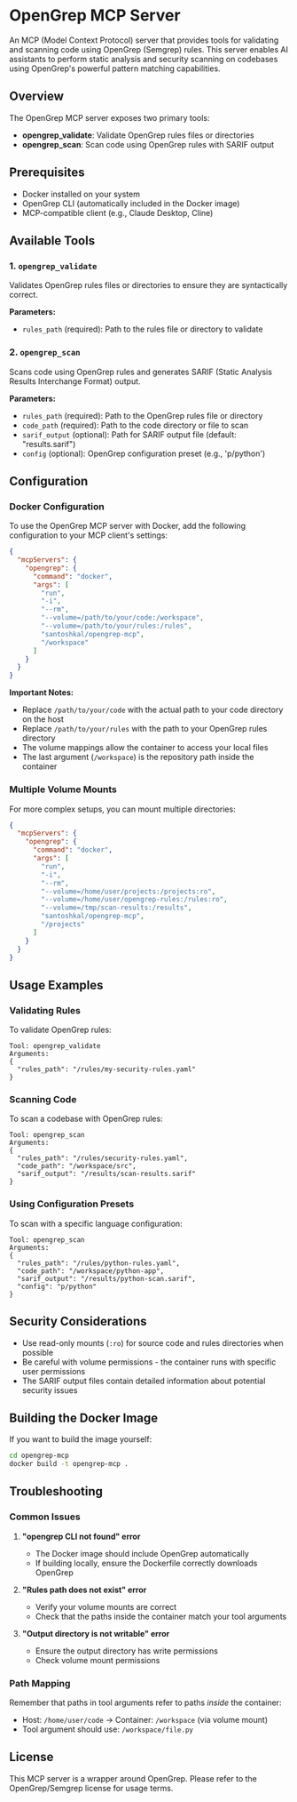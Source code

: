 # OpenGrep MCP Server

An MCP (Model Context Protocol) server that provides tools for validating and scanning code using OpenGrep (Semgrep) rules. This server enables AI assistants to perform static analysis and security scanning on codebases using OpenGrep's powerful pattern matching capabilities.

## Overview

The OpenGrep MCP server exposes two primary tools:
- **opengrep_validate**: Validate OpenGrep rules files or directories
- **opengrep_scan**: Scan code using OpenGrep rules with SARIF output

## Prerequisites

- Docker installed on your system
- OpenGrep CLI (automatically included in the Docker image)
- MCP-compatible client (e.g., Claude Desktop, Cline)

## Available Tools

### 1. `opengrep_validate`
Validates OpenGrep rules files or directories to ensure they are syntactically correct.

**Parameters:**
- `rules_path` (required): Path to the rules file or directory to validate

### 2. `opengrep_scan`
Scans code using OpenGrep rules and generates SARIF (Static Analysis Results Interchange Format) output.

**Parameters:**
- `rules_path` (required): Path to the OpenGrep rules file or directory
- `code_path` (required): Path to the code directory or file to scan
- `sarif_output` (optional): Path for SARIF output file (default: "results.sarif")
- `config` (optional): OpenGrep configuration preset (e.g., 'p/python')

## Configuration

### Docker Configuration

To use the OpenGrep MCP server with Docker, add the following configuration to your MCP client's settings:

```json
{
  "mcpServers": {
    "opengrep": {
      "command": "docker",
      "args": [
        "run",
        "-i",
        "--rm",
        "--volume=/path/to/your/code:/workspace",
        "--volume=/path/to/your/rules:/rules",
        "santoshkal/opengrep-mcp",
        "/workspace"
      ]
    }
  }
}
```

**Important Notes:**
- Replace `/path/to/your/code` with the actual path to your code directory on the host
- Replace `/path/to/your/rules` with the path to your OpenGrep rules directory
- The volume mappings allow the container to access your local files
- The last argument (`/workspace`) is the repository path inside the container

### Multiple Volume Mounts

For more complex setups, you can mount multiple directories:

```json
{
  "mcpServers": {
    "opengrep": {
      "command": "docker",
      "args": [
        "run",
        "-i",
        "--rm",
        "--volume=/home/user/projects:/projects:ro",
        "--volume=/home/user/opengrep-rules:/rules:ro",
        "--volume=/tmp/scan-results:/results",
        "santoshkal/opengrep-mcp",
        "/projects"
      ]
    }
  }
}
```

## Usage Examples

### Validating Rules

To validate OpenGrep rules:
```
Tool: opengrep_validate
Arguments:
{
  "rules_path": "/rules/my-security-rules.yaml"
}
```

### Scanning Code

To scan a codebase with OpenGrep rules:
```
Tool: opengrep_scan
Arguments:
{
  "rules_path": "/rules/security-rules.yaml",
  "code_path": "/workspace/src",
  "sarif_output": "/results/scan-results.sarif"
}
```

### Using Configuration Presets

To scan with a specific language configuration:
```
Tool: opengrep_scan
Arguments:
{
  "rules_path": "/rules/python-rules.yaml",
  "code_path": "/workspace/python-app",
  "sarif_output": "/results/python-scan.sarif",
  "config": "p/python"
}
```

## Security Considerations

- Use read-only mounts (`:ro`) for source code and rules directories when possible
- Be careful with volume permissions - the container runs with specific user permissions
- The SARIF output files contain detailed information about potential security issues

## Building the Docker Image

If you want to build the image yourself:

```bash
cd opengrep-mcp
docker build -t opengrep-mcp .
```

## Troubleshooting

### Common Issues

1. **"opengrep CLI not found" error**
   - The Docker image should include OpenGrep automatically
   - If building locally, ensure the Dockerfile correctly downloads OpenGrep

2. **"Rules path does not exist" error**
   - Verify your volume mounts are correct
   - Check that the paths inside the container match your tool arguments

3. **"Output directory is not writable" error**
   - Ensure the output directory has write permissions
   - Check volume mount permissions

### Path Mapping

Remember that paths in tool arguments refer to paths *inside* the container:
- Host: `/home/user/code` → Container: `/workspace` (via volume mount)
- Tool argument should use: `/workspace/file.py`

## License

This MCP server is a wrapper around OpenGrep. Please refer to the OpenGrep/Semgrep license for usage terms.
